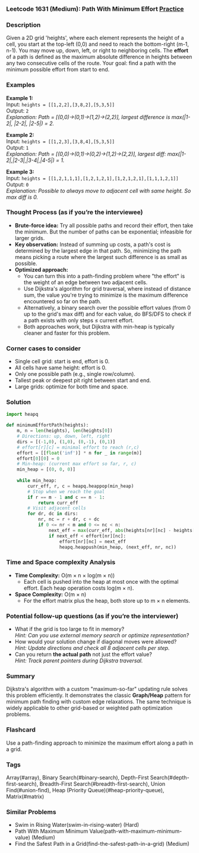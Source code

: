 ### Leetcode 1631 (Medium): Path With Minimum Effort [Practice](https://leetcode.com/problems/path-with-minimum-effort)

### Description  
Given a 2D grid 'heights', where each element represents the height of a cell, you start at the top-left (0,0) and need to reach the bottom-right (m-1, n-1). You may move up, down, left, or right to neighboring cells. The **effort** of a path is defined as the maximum absolute difference in heights between any two consecutive cells of the route. Your goal: find a path with the minimum possible effort from start to end.

### Examples  

**Example 1:**  
Input: `heights = [[1,2,2],[3,8,2],[5,3,5]]`  
Output: `2`  
*Explanation: Path = [(0,0)->(0,1)->(1,2)->(2,2)], largest difference is max(|1-2|, |2-2|, |2-5|) = 2.*

**Example 2:**  
Input: `heights = [[1,2,3],[3,8,4],[5,3,5]]`  
Output: `1`  
*Explanation: Path = [(0,0)->(0,1)->(0,2)->(1,2)->(2,2)], largest diff: max(|1-2|,|2-3|,|3-4|,|4-5|) = 1.*

**Example 3:**  
Input: `heights = [[1,2,1,1,1],[1,2,1,2,1],[1,2,1,2,1],[1,1,1,2,1]]`  
Output: `0`  
*Explanation: Possible to always move to adjacent cell with same height. So max diff is 0.*

### Thought Process (as if you’re the interviewee)  
- **Brute-force idea:** Try all possible paths and record their effort, then take the minimum. But the number of paths can be exponential; infeasible for larger grids.
- **Key observation:** Instead of summing up costs, a path's cost is determined by the largest edge in that path. So, minimizing the path means picking a route where the largest such difference is as small as possible.
- **Optimized approach:**
  - You can turn this into a path-finding problem where "the effort" is the weight of an edge between two adjacent cells.
  - Use Dijkstra's algorithm for grid traversal, where instead of distance sum, the value you're trying to minimize is the maximum difference encountered so far on the path.
  - Alternatively, a binary search over the possible effort values (from 0 up to the grid's max diff) and for each value, do BFS/DFS to check if a path exists with only steps ≤ current effort.
  - Both approaches work, but Dijkstra with min-heap is typically cleaner and faster for this problem.

### Corner cases to consider  
- Single cell grid: start is end, effort is 0.
- All cells have same height: effort is 0.
- Only one possible path (e.g., single row/column).
- Tallest peak or deepest pit right between start and end.
- Large grids: optimize for both time and space.

### Solution

```python
import heapq

def minimumEffortPath(heights):
    m, n = len(heights), len(heights[0])
    # Directions: up, down, left, right
    dirs = [(-1,0), (1,0), (0,-1), (0,1)]
    # effort[r][c] = minimal effort to reach (r,c)
    effort = [[float('inf')] * n for _ in range(m)]
    effort[0][0] = 0
    # Min-heap: (current max effort so far, r, c)
    min_heap = [(0, 0, 0)]
    
    while min_heap:
        curr_eff, r, c = heapq.heappop(min_heap)
        # Stop when we reach the goal
        if r == m - 1 and c == n - 1:
            return curr_eff
        # Visit adjacent cells
        for dr, dc in dirs:
            nr, nc = r + dr, c + dc
            if 0 <= nr < m and 0 <= nc < n:
                next_eff = max(curr_eff, abs(heights[nr][nc] - heights[r][c]))
                if next_eff < effort[nr][nc]:
                    effort[nr][nc] = next_eff
                    heapq.heappush(min_heap, (next_eff, nr, nc))
```

### Time and Space complexity Analysis  

- **Time Complexity:** O(m × n × log(m × n))
  - Each cell is pushed into the heap at most once with the optimal effort. Each heap operation costs log(m × n).
- **Space Complexity:** O(m × n) 
  - For the effort matrix plus the heap, both store up to m × n elements.


### Potential follow-up questions (as if you’re the interviewer)  

- What if the grid is too large to fit in memory?  
  *Hint: Can you use external memory search or optimize representation?*
- How would your solution change if diagonal moves were allowed?  
  *Hint: Update directions and check all 8 adjacent cells per step.*
- Can you return **the actual path** not just the effort value?  
  *Hint: Track parent pointers during Dijkstra traversal.*

### Summary
Dijkstra's algorithm with a custom "maximum-so-far" updating rule solves this problem efficiently. It demonstrates the classic **Graph/Heap** pattern for minimum path finding with custom edge relaxations. The same technique is widely applicable to other grid-based or weighted path optimization problems.


### Flashcard
Use a path-finding approach to minimize the maximum effort along a path in a grid.

### Tags
Array(#array), Binary Search(#binary-search), Depth-First Search(#depth-first-search), Breadth-First Search(#breadth-first-search), Union Find(#union-find), Heap (Priority Queue)(#heap-priority-queue), Matrix(#matrix)

### Similar Problems
- Swim in Rising Water(swim-in-rising-water) (Hard)
- Path With Maximum Minimum Value(path-with-maximum-minimum-value) (Medium)
- Find the Safest Path in a Grid(find-the-safest-path-in-a-grid) (Medium)